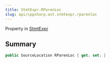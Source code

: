 ```yaml
---
title: StmtExpr.RParenLoc
slug: api/cppsharp.ast.stmtexpr.rparenloc
---
```

Property in [StmtExpr](/api/cppsharp/ast/stmtexpr)

## Summary



```csharp
public SourceLocation RParenLoc { get; set; }
```

